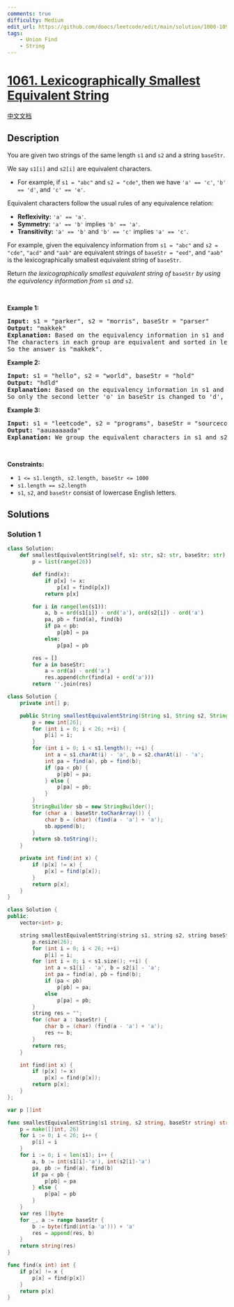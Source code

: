 ```yaml
---
comments: true
difficulty: Medium
edit_url: https://github.com/doocs/leetcode/edit/main/solution/1000-1099/1061.Lexicographically%20Smallest%20Equivalent%20String/README_EN.md
tags:
    - Union Find
    - String
---
```


<!-- problem:start -->

# [1061. Lexicographically Smallest Equivalent String](https://leetcode.com/problems/lexicographically-smallest-equivalent-string)

[中文文档](/solution/1000-1099/1061.Lexicographically%20Smallest%20Equivalent%20String/README.md)

## Description

<!-- description:start -->

<p>You are given two strings of the same length <code>s1</code> and <code>s2</code> and a string <code>baseStr</code>.</p>

<p>We say <code>s1[i]</code> and <code>s2[i]</code> are equivalent characters.</p>

<ul>
	<li>For example, if <code>s1 = &quot;abc&quot;</code> and <code>s2 = &quot;cde&quot;</code>, then we have <code>&#39;a&#39; == &#39;c&#39;</code>, <code>&#39;b&#39; == &#39;d&#39;</code>, and <code>&#39;c&#39; == &#39;e&#39;</code>.</li>
</ul>

<p>Equivalent characters follow the usual rules of any equivalence relation:</p>

<ul>
	<li><strong>Reflexivity:</strong> <code>&#39;a&#39; == &#39;a&#39;</code>.</li>
	<li><strong>Symmetry:</strong> <code>&#39;a&#39; == &#39;b&#39;</code> implies <code>&#39;b&#39; == &#39;a&#39;</code>.</li>
	<li><strong>Transitivity:</strong> <code>&#39;a&#39; == &#39;b&#39;</code> and <code>&#39;b&#39; == &#39;c&#39;</code> implies <code>&#39;a&#39; == &#39;c&#39;</code>.</li>
</ul>

<p>For example, given the equivalency information from <code>s1 = &quot;abc&quot;</code> and <code>s2 = &quot;cde&quot;</code>, <code>&quot;acd&quot;</code> and <code>&quot;aab&quot;</code> are equivalent strings of <code>baseStr = &quot;eed&quot;</code>, and <code>&quot;aab&quot;</code> is the lexicographically smallest equivalent string of <code>baseStr</code>.</p>

<p>Return <em>the lexicographically smallest equivalent string of </em><code>baseStr</code><em> by using the equivalency information from </em><code>s1</code><em> and </em><code>s2</code>.</p>

<p>&nbsp;</p>
<p><strong class="example">Example 1:</strong></p>

<pre>
<strong>Input:</strong> s1 = &quot;parker&quot;, s2 = &quot;morris&quot;, baseStr = &quot;parser&quot;
<strong>Output:</strong> &quot;makkek&quot;
<strong>Explanation:</strong> Based on the equivalency information in s1 and s2, we can group their characters as [m,p], [a,o], [k,r,s], [e,i].
The characters in each group are equivalent and sorted in lexicographical order.
So the answer is &quot;makkek&quot;.
</pre>

<p><strong class="example">Example 2:</strong></p>

<pre>
<strong>Input:</strong> s1 = &quot;hello&quot;, s2 = &quot;world&quot;, baseStr = &quot;hold&quot;
<strong>Output:</strong> &quot;hdld&quot;
<strong>Explanation: </strong>Based on the equivalency information in s1 and s2, we can group their characters as [h,w], [d,e,o], [l,r].
So only the second letter &#39;o&#39; in baseStr is changed to &#39;d&#39;, the answer is &quot;hdld&quot;.
</pre>

<p><strong class="example">Example 3:</strong></p>

<pre>
<strong>Input:</strong> s1 = &quot;leetcode&quot;, s2 = &quot;programs&quot;, baseStr = &quot;sourcecode&quot;
<strong>Output:</strong> &quot;aauaaaaada&quot;
<strong>Explanation:</strong> We group the equivalent characters in s1 and s2 as [a,o,e,r,s,c], [l,p], [g,t] and [d,m], thus all letters in baseStr except &#39;u&#39; and &#39;d&#39; are transformed to &#39;a&#39;, the answer is &quot;aauaaaaada&quot;.
</pre>

<p>&nbsp;</p>
<p><strong>Constraints:</strong></p>

<ul>
	<li><code>1 &lt;= s1.length, s2.length, baseStr &lt;= 1000</code></li>
	<li><code>s1.length == s2.length</code></li>
	<li><code>s1</code>, <code>s2</code>, and <code>baseStr</code> consist of lowercase English letters.</li>
</ul>

<!-- description:end -->

## Solutions

<!-- solution:start -->

### Solution 1

<!-- tabs:start -->

```python
class Solution:
    def smallestEquivalentString(self, s1: str, s2: str, baseStr: str) -> str:
        p = list(range(26))

        def find(x):
            if p[x] != x:
                p[x] = find(p[x])
            return p[x]

        for i in range(len(s1)):
            a, b = ord(s1[i]) - ord('a'), ord(s2[i]) - ord('a')
            pa, pb = find(a), find(b)
            if pa < pb:
                p[pb] = pa
            else:
                p[pa] = pb

        res = []
        for a in baseStr:
            a = ord(a) - ord('a')
            res.append(chr(find(a) + ord('a')))
        return ''.join(res)
```

```java
class Solution {
    private int[] p;

    public String smallestEquivalentString(String s1, String s2, String baseStr) {
        p = new int[26];
        for (int i = 0; i < 26; ++i) {
            p[i] = i;
        }
        for (int i = 0; i < s1.length(); ++i) {
            int a = s1.charAt(i) - 'a', b = s2.charAt(i) - 'a';
            int pa = find(a), pb = find(b);
            if (pa < pb) {
                p[pb] = pa;
            } else {
                p[pa] = pb;
            }
        }
        StringBuilder sb = new StringBuilder();
        for (char a : baseStr.toCharArray()) {
            char b = (char) (find(a - 'a') + 'a');
            sb.append(b);
        }
        return sb.toString();
    }

    private int find(int x) {
        if (p[x] != x) {
            p[x] = find(p[x]);
        }
        return p[x];
    }
}
```

```cpp
class Solution {
public:
    vector<int> p;

    string smallestEquivalentString(string s1, string s2, string baseStr) {
        p.resize(26);
        for (int i = 0; i < 26; ++i)
            p[i] = i;
        for (int i = 0; i < s1.size(); ++i) {
            int a = s1[i] - 'a', b = s2[i] - 'a';
            int pa = find(a), pb = find(b);
            if (pa < pb)
                p[pb] = pa;
            else
                p[pa] = pb;
        }
        string res = "";
        for (char a : baseStr) {
            char b = (char) (find(a - 'a') + 'a');
            res += b;
        }
        return res;
    }

    int find(int x) {
        if (p[x] != x)
            p[x] = find(p[x]);
        return p[x];
    }
};
```

```go
var p []int

func smallestEquivalentString(s1 string, s2 string, baseStr string) string {
	p = make([]int, 26)
	for i := 0; i < 26; i++ {
		p[i] = i
	}
	for i := 0; i < len(s1); i++ {
		a, b := int(s1[i]-'a'), int(s2[i]-'a')
		pa, pb := find(a), find(b)
		if pa < pb {
			p[pb] = pa
		} else {
			p[pa] = pb
		}
	}
	var res []byte
	for _, a := range baseStr {
		b := byte(find(int(a-'a'))) + 'a'
		res = append(res, b)
	}
	return string(res)
}

func find(x int) int {
	if p[x] != x {
		p[x] = find(p[x])
	}
	return p[x]
}
```

<!-- tabs:end -->

<!-- solution:end -->

<!-- problem:end -->
